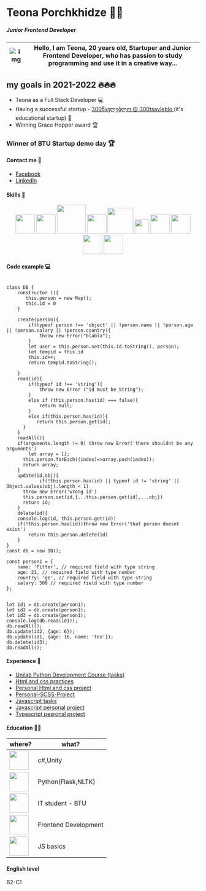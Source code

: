 # Teona Porchkhidze :rocket::nerd_face:
##### Junior Frontend Developer

 
 <img src="https://i.ibb.co/f1kQP9S/Frame-1t-1.png" alt="img"> | Hello, I am Teona, 20 years old, Startuper and Junior Frontend Developer, who has passion to study programming and use it in a creative way...
 ------------ | -------------
## my goals in 2021-2022 🔥🔥🔥
* Teona as a Full Stack Developer :computer:	
* Having a successful startup - <a href="https://www.facebook.com/300tsavleblo">300წავლებლო :yellow_circle: 300tsavleblo </a> (it's educational startup) :raised_hands:
* Winning Grace Hopper award :trophy:

### Winner of BTU Startup demo day 🏆

#### Contact me :handshake:	

* <a href="https://www.facebook.com/teona.porchkhidze.7545/">Facebook</a>
* <a href="https://www.linkedin.com/in/teona-porchkhidze-b757b81b3/">LinkedIn</a>


#### Skills :dart:

<div align="center">
<img width=50px src="https://scontent.ftbs5-1.fna.fbcdn.net/v/t31.18172-8/15676033_895560890581516_6410598526344675319_o.png?_nc_cat=104&_nc_rgb565=1&ccb=1-3&_nc_sid=09cbfe&_nc_ohc=e_Aan2v0SyMAX9qbuIH&_nc_ht=scontent.ftbs5-1.fna&oh=1bd7f065f7280f798354f8c49e606679&oe=60EB3B4E">
<img width=50px src="https://scontent.ftbs5-1.fna.fbcdn.net/v/t1.6435-9/69316430_105309520840908_7886975276029050880_n.png?_nc_cat=104&ccb=1-3&_nc_sid=09cbfe&_nc_ohc=eG_YCwF-u8oAX84UH5B&tn=3CH5EK3Qe96y3Si2&_nc_ht=scontent.ftbs5-1.fna&oh=6a091931ea73ee41ffd8400e6d2844b9&oe=60EAFE3B">
<img width=75px src="https://upload.wikimedia.org/wikipedia/commons/thumb/1/10/CSS3_and_HTML5_logos_and_wordmarks.svg/1280px-CSS3_and_HTML5_logos_and_wordmarks.svg.png">
<img width=50px src="https://scontent.ftbs5-2.fna.fbcdn.net/v/t1.18169-9/1010076_477783955633350_1900224762_n.png?_nc_cat=109&_nc_rgb565=1&ccb=1-3&_nc_sid=09cbfe&_nc_ohc=sYXJYwOodKUAX8eGtJN&_nc_ht=scontent.ftbs5-2.fna&oh=8d676ec43ba1e5195ba434f78f9c207f&oe=60EA1701">
<img width=67px src="https://sass-lang.com/assets/img/logos/logo-b6e1ef6e.svg">
<img width=37px src="https://upload.wikimedia.org/wikipedia/commons/thumb/2/22/Pandas_mark.svg/1200px-Pandas_mark.svg.png">
<img width=50px src="https://techscript24.com/wp-content/uploads/2020/10/86498201-a8bd8680-bd39-11ea-9d08-66b610a8dc01.png">
<img width=50px src="https://scontent.ftbs5-2.fna.fbcdn.net/v/t1.18169-9/13645265_10154396860566789_4855137813969521495_n.png?_nc_cat=111&ccb=1-3&_nc_sid=09cbfe&_nc_ohc=Eh0IXnf9RSgAX9Mi0YI&_nc_ht=scontent.ftbs5-2.fna&oh=9d1557fc7eb0d29c88d26629742be263&oe=60F010D4">
<img width=50px src="https://sunlightmedia.org/wp-content/uploads/2017/02/git_logo-1.png">
<img width=50px src="https://scontent.ftbs5-1.fna.fbcdn.net/v/t31.18172-8/13497772_1053449538059118_5470362141370549738_o.png?_nc_cat=102&ccb=1-3&_nc_sid=09cbfe&_nc_ohc=lLHXLzlcYZsAX8Wyovf&tn=3CH5EK3Qe96y3Si2&_nc_ht=scontent.ftbs5-1.fna&oh=87dbc6c604f8f8ef4a49827a1ae6f26b&oe=60EADA1F">
</div>

#### Code example :computer:	

```

class DB {
    constructor (){
       this.person = new Map();
       this.id = 0
    }
    
    create(person){
        if(typeof person !== 'object' || !person.name || !person.age || !person.salary || !person.country){
            throw new Error("blabla");
        }
        let user = this.person.set(this.id.toString(), person);
        let tempid = this.id
        this.id++;
        return tempid.toString();
        
    }
    read(id){
        if(typeof id !== 'string'){
            throw new Error ("id must be String");
        }
        else if (this.person.has(id) === false){
            return null;
        }
        else if(this.person.has(id)){
           return this.person.get(id);
      } 
    } 
    readAll(){
    if(arguments.length != 0) throw new Error('there shouldnt be any arguments')
    	let array = [];
      this.person.forEach((index)=>array.push(index));
      return array;
    }
    update(id,obj){
			if(!this.person.has(id) || typeof id != 'string' || Object.values(obj).length < 1)
      throw new Error('wrong id')
      this.person.set(id,{...this.person.get(id),...obj})
      return id;
    }
    delete(id){
    console.log(id, this.person.get(id))
    if(!this.person.has(id))throw new Error('that person doesnt exist')
    	return this.person.delete(id)
    }
}
const db = new DB();

const person1 = {
    name: 'Pitter', // required field with type string
    age: 21, // required field with type number
    country: 'ge', // required field with type string
    salary: 500 // required field with type number
};


let id1 = db.create(person1);
let id2 = db.create(person1);
let id3 = db.create(person1);
console.log(db.read(id1));
db.readAll();
db.update(id2, {age: 6});
db.update(id1, {age: 16, name: 'teo'});
db.delete(id3);
db.readAll();
```

#### Experience :briefcase:	

* <a href="https://github.com/Teona-tech/UnilabPythonDevelopment">Unilab Python Development Course (tasks)</a>
* <a href="https://github.com/Teona-tech/html-and-css-practices">Html and css practices</a>
* <a href="https://github.com/Teona-tech/personal-project-html-and-css">Personal Html and css project </a>
* <a href="https://github.com/Teona-tech/Personal-Project-SCSS">Personal-SCSS-Project</a>
* <a href="https://github.com/Teona-tech/js-practises">Javascript tasks</a>
* <a href="https://github.com/Teona-tech/JS-personal-project">Javascript personal project</a>
* <a href="https://github.com/Teona-tech/typescript-personal-project">Typescript pesronal project</a>


#### Education :student:	

where? | what?
 ------------ | -------------
<a href="http://www.geolab.edu.ge/"><img width=50px src="https://scontent.ftbs5-2.fna.fbcdn.net/v/t1.6435-9/145567197_2583997071890575_6494526563535501235_n.jpg?_nc_cat=109&_nc_rgb565=1&ccb=1-3&_nc_sid=09cbfe&_nc_ohc=NS4JCeO2jQAAX-gb-yV&_nc_ht=scontent.ftbs5-2.fna&oh=66bbbe91bb7da148b576cd59c1bfd91b&oe=60EF84FF"></a> | c#,Unity
<a href="https://unilab.iliauni.edu.ge/"><img width=50px src="https://scontent.ftbs5-2.fna.fbcdn.net/v/t1.6435-9/82785721_103798394508081_1561838589170417664_n.png?_nc_cat=110&_nc_rgb565=1&ccb=1-3&_nc_sid=09cbfe&_nc_ohc=dVtLt9NI4n0AX-TiDPt&_nc_ht=scontent.ftbs5-2.fna&oh=99ae6a13c860e01ff48e5f0661206d3f&oe=60EFEF02"></a> | Python(Flask,NLTK)
<a href="https://btu.edu.ge/"><img width=50px src="https://scontent.ftbs5-1.fna.fbcdn.net/v/t1.6435-9/118974653_1185472291837040_8177821905411797845_n.png?_nc_cat=104&ccb=1-3&_nc_sid=09cbfe&_nc_ohc=DcNnWL05KywAX_aNhrK&_nc_ht=scontent.ftbs5-1.fna&oh=b85598ac9a771e5c63942823c447b268&oe=60EB4D38"></a> | IT student - BTU
<a href="https://www.tbcitacademy.ge/"><img width=50px src="https://scontent.ftbs5-2.fna.fbcdn.net/v/t1.6435-9/90989378_10157016848346188_4281205318840483840_n.png?_nc_cat=1&ccb=1-3&_nc_sid=09cbfe&_nc_ohc=xytbUNIzsYsAX89cFJe&_nc_ht=scontent.ftbs5-2.fna&oh=284af24052aebf662a152f3a1a174944&oe=60EB0570"></a> | Frontend Development
<a href="https://start.bitcamp.ge/"><img width=50px src="https://scontent.ftbs5-2.fna.fbcdn.net/v/t1.6435-9/122397052_388542505858688_891968229563768666_n.jpg?_nc_cat=109&ccb=1-3&_nc_sid=09cbfe&_nc_ohc=khviJCQp9W8AX_b_Otv&_nc_ht=scontent.ftbs5-2.fna&oh=031988c8582b27809064dff717a07975&oe=60EF994A"></a> | JS basics

#### English level
B2-C1


